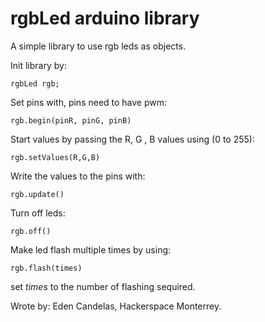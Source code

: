 rgbLed arduino library
============================

A simple library to use rgb leds as objects.

Init library by:

`rgbLed rgb;`

Set pins with, pins need to have pwm:

`rgb.begin(pinR, pinG, pinB)`

Start values by passing the R, G , B values using (0 to 255):

`rgb.setValues(R,G,B)`

Write the values to the pins with:

`rgb.update()`

Turn off leds:

`rgb.off()`

Make led flash multiple times by using:

`rgb.flash(times)`

set *times* to the number of flashing sequired.

Wrote by: Eden Candelas, Hackerspace Monterrey.

